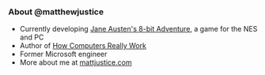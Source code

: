 ### About @matthewjustice
- Currently developing [Jane Austen's 8-bit Adventure](https://www.8bitjane.com/), a game for the NES and PC
- Author of [How Computers Really Work](https://www.howcomputersreallywork.com/)
- Former Microsoft engineer
- More about me at [mattjustice.com](https://www.mattjustice.com/)
